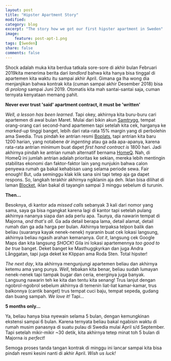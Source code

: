 ```yaml
---
layout: post
title: "Hipster Apartment Story"
modified:
category: blog
excerpt: "The story how we got our first hipster apartment in Sweden"
image:
	feature: post-apt-1.png
tags: [Sweden]
share: false
comments: false
---
```


Shock adalah muka kita berdua tatkala sore-sore di akhir bulan Februari 2019kita menerima berita dari *landlord* bahwa kita hanya bisa tinggal di apartemen kita waktu itu sampai akhir April. Gimana ga lha wong dia menjanjikan bahwa kontrak kita (cuman sampai akhir Desember 2018) bisa di *prolong* sampai Juni 2019. Otomatis kita mah santai-santai saja, cuman ternyata kenyataan memang pahit.

**Never ever trust 'said' apartment contract, it must be 'written'**

*Well, a lesson has been learned*. Tapi okey, akhirnya kita buru-buru cari apartemen di awal bulan Maret. Mulai dari bikin akun [Samtrygg][1], tempat orang-orang cari second-hand apartemen tapi setelah kita cek, harganya ke *marked-up* tinggi banget, lebih dari rata-rata 15% margin yang di perbolehin ama Swedia. Trus pindah ke antrian resmi [Boplats][2], tapi antrian kita baru 1200 harian, yang notabene *är ingenting* atau ga ada apa-apanya, karena rata-rata antrian minimum buat dapet *first hand contract is* 1800 hari. Jadi akhirnya pindah ke antrian rumah alternatif bernama [HomeQ][3]. Nah, di HomeQ ini jumlah antrian adalah prioritas ke sekian, mereka lebih mentingin stabilitas ekonomi dan faktor-faktor lain yang nunjukin bahwa calon penyewa rumah ga bakal kehabisan uang selama periode sewa. Fair enough! But, uda seminggu klak klik sana sini tapi tetep aja ga dapet respons. So, langkah terakhir akhirnya ngiklanin aja deh. Iklan bisa dilihat di laman [Blocket][4], iklan bakal di tayangin sampai 3 minggu sebelum di turunin.

**Then...**

Besoknya, di kantor ada *missed calls* sebanyak 3 kali dari nomor yang sama, saya ga bisa ngangkat karena lagi di kantor tapi setelah pulang akhirnya nananya siapa dan ada perlu apa. Taunya, dia nawarin tempat di Majorna, *and that's all*. Ga ada detail berapa lama, detail alamat, detail rumah dan ga ada harga per bulan. Akhirnya terpaksa telpon balik dan beliau (suaranya kayak nenek-nenek) nyaranin buat cek lokasi langsung, akhirnya beliau ngasih arahan kemananya. *Got it*, langsung cek Google Maps dan kita langsung *SHOCK*! Gila ini lokasi apartemennya *too good to be true* banget. Deket banget ke Masthuggkyrkan dan juga Andra Långgatan, tapi juga deket ke Klippan ama Roda Sten. Total hipster!

*The next day*, kita akhirnya mengunjungi apartemen beliau dan akhirnya ketemu ama yang punya. *Well*, tebakan kita benar, beliau sudah lumayan nenek-nenek tapi tampak bugar dan ceria, energinya juga banyak. Langsung nawarin teh ke kita dan tentu kita senang! Trus lanjut dengan ngobrol-ngobrol sebelum akhirnya di temenin liat-liat kamar-kamar, trus balkonnya (cantik banget) trus tempat cuci baju, tempat sepeda, gudang dan buang sampah. *We love it!* Tapi...

**5 months only...**

Ya, beliau hanya bisa nyewain selama 5 bulan, dengan kemungkinan ekstensi sampai 6 bulan. Karena ternyata beliau bakal ngabisin waktu di rumah musim panasnya di suatu pulau di Swedia mulai April s/d September. Tapi setelah mikir-mikir ~30 detik,  kita akhirnya tetep minat toh 5 bulan di Majorna *is perfect*!

Semoga proses tanda tangan kontrak di minggu ini lancar sampai kita bisa pindah resmi kesini nanti di akhir April. *Wish us luck!*


[1]: https://www.samtrygg.se/
[2]: https://nya.boplats.se
[3]: https://www.homeq.se/#landing
[4]: https://www.blocket.se/goteborg/Gift_par_soker_minst_6_manader_boende_84200115.htm?ma=1

